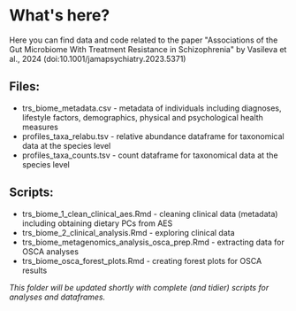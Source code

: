 

# What's here?
Here you can find data and code related to the paper 
"Associations of the Gut Microbiome With Treatment Resistance in Schizophrenia" 
by Vasileva et al., 2024 (doi:10.1001/jamapsychiatry.2023.5371) 

## Files: 
* trs_biome_metadata.csv - metadata of individuals including diagnoses, lifestyle factors, demographics, physical and psychological health measures
* profiles_taxa_relabu.tsv - relative abundance dataframe for taxonomical data at the species level
* profiles_taxa_counts.tsv - count dataframe for taxonomical data at the species level

## Scripts:
* trs_biome_1_clean_clinical_aes.Rmd - cleaning clinical data (metadata) including obtaining dietary PCs from AES
* trs_biome_2_clinical_analysis.Rmd - exploring clinical data
* trs_biome_metagenomics_analysis_osca_prep.Rmd - extracting data for OSCA analyses
* trs_biome_osca_forest_plots.Rmd - creating forest plots for OSCA results

*This folder will be updated shortly with complete (and tidier) scripts for analyses and dataframes.*
